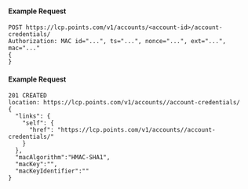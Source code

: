 #### Example Request

    POST https://lcp.points.com/v1/accounts/<account-id>/account-credentials/
    Authorization: MAC id="...", ts="...", nonce="...", ext="...", mac="..."
    {
    }

#### Example Request

    201 CREATED
    location: https://lcp.points.com/v1/accounts//account-credentials/
    {
      "links": {
        "self": {
          "href": "https://lcp.points.com/v1/accounts//account-credentials/"
        }
      },
      "macAlgorithm":"HMAC-SHA1",
      "macKey":"",
      "macKeyIdentifier":""
    }



